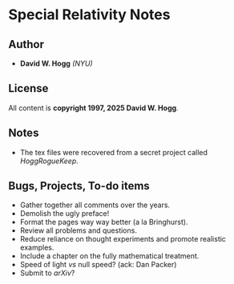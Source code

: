 Special Relativity Notes
========================

Author
------
- **David W. Hogg** *(NYU)*

License
-------
All content is **copyright 1997, 2025 David W. Hogg**.

Notes
-----
- The tex files were recovered from a secret project called *HoggRogueKeep*.

Bugs, Projects, To-do items
---------------------------
- Gather together all comments over the years.
- Demolish the ugly preface!
- Format the pages way way better (a la Bringhurst).
- Review all problems and questions.
- Reduce reliance on thought experiments and promote realistic examples.
- Include a chapter on the fully mathematical treatment.
- Speed of light *vs* null speed? (ack: Dan Packer)
- Submit to *arXiv*?
